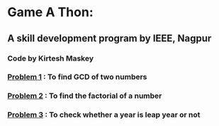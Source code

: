 # Game A Thon: 
## A skill development program by IEEE, Nagpur

### Code by Kirtesh Maskey

### [Problem 1](https://github.com/kirteshmaskey/Game-A-Thon/blob/master/problem_01.cpp) : To find GCD of two numbers

### [Problem 2](https://github.com/kirteshmaskey/Game-A-Thon/blob/master/problem_02.cpp) : To find the factorial of a number

### [Problem 3](https://github.com/kirteshmaskey/Game-A-Thon/blob/master/problem_03.cpp) : To check whether a year is leap year or not
